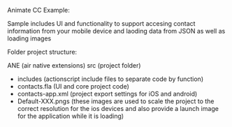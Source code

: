 
Animate CC Example: 

Sample includes UI and functionality to support accesing contact information from your mobile device and laoding data from JSON as well as loading images

Folder project structure:

ANE (air native extensions)
src (project folder)
- includes (actionscript include files to separate code by function)
- contacts.fla (UI and core project code)
- contacts-app.xml (project export settings for iOS and android)
- Default-XXX.pngs (these images are used to scale the project to the correct resolution for the ios devices and also provide a launch image for the application while it is loading)
